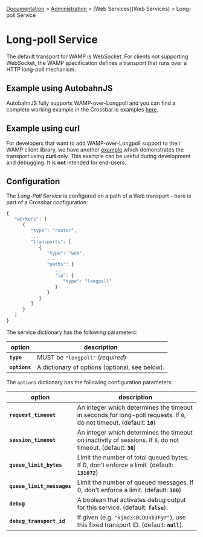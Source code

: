 [Documentation](.) > [Administration](Administration) > [Web Services](Web Services) > Long-poll Service

# Long-poll Service

The default transport for WAMP is WebSocket. For clients not supporting WebSocket, the WAMP specification defines a transport that runs over a HTTP long-poll mechanism.

## Example using AutobahnJS

AutobahnJS fully supports WAMP-over-Longpoll and you can find a complete working example in the Crossbar.io examples [here](https://github.com/crossbario/crossbarexamples/tree/master/longpoll).


## Example using curl

For developers that want to add WAMP-over-Longpoll support to their WAMP client library, we have another [example](https://github.com/crossbario/crossbarexamples/tree/master/longpoll_curl) which demonstrates the transport using **curl** only. This example can be useful during development and debugging. It is **not** intended for end-users.


## Configuration

The *Long-Poll Service* is configured on a path of a Web transport - here is part of a Crossbar configuration:

```javascript
{
   "workers": [
      {
         "type": "router",
         ...
         "transports": [
            {
               "type": "web",
               ...
               "paths": {
                  ...
                  "lp": {
                     "type": "longpoll"
                  }
               }
            }
         ]
      }
   ]
}
```

The service dictionary has the following parameters:

option | description
---|---
**`type`** | MUST be `"longpoll"` (*required*)
**`options`** | A dictionary of options (optional, see below).

The `options` dictionary has the following configuration parameters:

option | description
---|---
**`request_timeout`** | An integer which determines the timeout in seconds for long-poll requests. If `0`, do not timeout. (default: **`10`**)
**`session_timeout`** | An integer which determines the timeout on inactivity of sessions. If `0`, do not timeout. (default: **`30`**)
**`queue_limit_bytes`** | Limit the number of total queued bytes. If 0, don't enforce a limit. (default: **`131072`**)
**`queue_limit_messages`** | Limit the number of queued messages. If 0, don't enforce a limit. (default: **`100`**)
**`debug`** | A boolean that activates debug output for this service. (default: **`false`**).
**`debug_transport_id`** | If given (e.g. `"kjmd3sBLOUnb3Fyr"`), use this fixed transport ID. (default: **`null`**).

